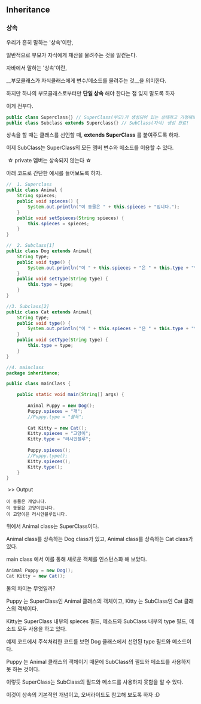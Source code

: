 ## Inheritance

### 상속



우리가 흔히 말하는 '상속'이란,

일반적으로 부모가 자식에게 재산을 물려주는 것을 일컫는다.

자바에서 말하는 '상속'이란,

__부모클래스가 자식클래스에게 변수/메소드를 물려주는 것__을 의미한다.

하지만 하나의 부모클래스로부터만 __단일 상속__ 해야 한다는 점 잊지 말도록 하자

이게 전부다.



```java
public class Superclass{} // SuperClass(부모)가 생성되어 있는 상태라고 가정해보자.
public class Subclass extends Superclass{} // SubClass(자식) 생성 완료!
```

상속을 할 때는 클래스를 선언할 때, __extends SuperClass__ 를 붙여주도록 하자.

이제 SubClass는 SuperClass의 모든 멤버 변수와 메소드를 이용할 수 있다.

​	☆ private 멤버는 상속되지 않는다 ☆



아래 코드로 간단한 예시를 들어보도록 하자.

```java
//	1. Superclass
public class Animal {
	String spieces;
	public void spieces() {
		System.out.println("이 동물은 " + this.spieces + "입니다.");
	}
	public void setSpieces(String spieces) {
		this.spieces = spieces;
	}
}

//	2. Subclass[1]
public class Dog extends Animal{
	String type;
	public void type() {
		System.out.println("이 " + this.spieces + "은 " + this.type + "입니다.");
	}
	public void setType(String type) {
		this.type = type;
	}
}

//3. Subclass[2]
public class Cat extends Animal{
	String type;
	public void type() {
		System.out.println("이 " + this.spieces + "은 " + this.type + "입니다.");
	}
	public void setType(String type) {
		this.type = type;
	}
}

//4. mainclass
package inheritance;

public class mainClass {

	public static void main(String[] args) {
		
		Animal Puppy = new Dog();
		Puppy.spieces = "개";
		//Puppy.type = "불독";
		
		Cat Kitty = new Cat();
		Kitty.spieces = "고양이";
		Kitty.type = "러시안블루";
		
		Puppy.spieces();
		//Puppy.type();
		Kitty.spieces();
		Kitty.type();
	}
}   
```

​	>> Output

```
이 동물은 개입니다.
이 동물은 고양이입니다.
이 고양이은 러시안블루입니다.
```

위에서 Animal class는 SuperClass이다.

Animal class를 상속하는 Dog class가 있고, Animal class를 상속하는 Cat class가 있다.

main class 에서 이를 통해 새로운 객체를 인스턴스화 해 보았다.

```java
Animal Puppy = new Dog();
Cat Kitty = new Cat();
```

둘의 차이는 무엇일까?

Puppy 는 SuperClass인 Animal 클래스의 객체이고, Kitty 는 SubClass인 Cat 클래스의 객체이다.

Kitty는 SuperClass 내부의 spieces 필드, 메소드와 SubClass 내부의 type 필드, 메소드 모두 사용을 하고 있다.

예제 코드에서 주석처리한 코드를 보면 Dog 클래스에서 선언된 type 필드와 메소드이다.

Puppy 는 Animal 클래스의 객체이기 때문에 SubClass의 필드와 메소드를 사용하지 못 하는 것이다.

이렇듯 SuperClass는 SubClass의 필드와 메소드를 사용하지 못함을 알 수 있다.



이것이 상속의 기본적인 개념이고, 오버라이드도 참고해 보도록 하자 :D